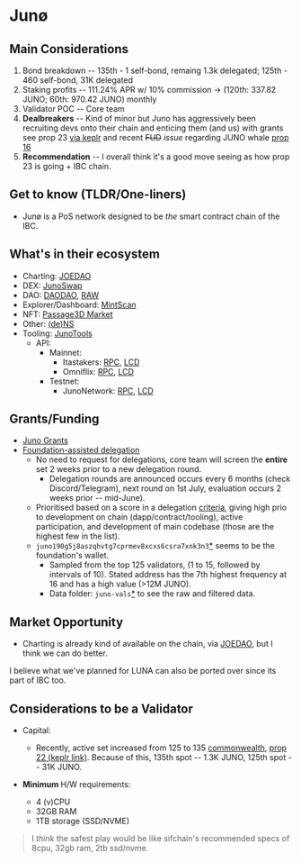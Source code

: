 # Junø

## Main Considerations

1. Bond breakdown -- 135th - 1 self-bond, remaing 1.3k delegated; 125th - 460 self-bond, 31K delegated
2. Staking profits -- 111.24% APR w/ 10% commission -> (120th: 337.82 JUNO; 60th: 970.42 JUNO) monthly
3. Validator POC -- Core team
4. **Dealbreakers** -- Kind of minor but Juno has aggressively been recruiting devs onto their chain and enticing them (and us) with grants see prop 23 [via keplr](https://wallet.keplr.app/#/juno/governance?detailId=23) and recent ~~FUD~~ *issue* regarding JUNO whale [prop 16](https://wallet.keplr.app/#/juno/governance?detailId=23)
5. **Recommendation** -- I overall think it's a good move seeing as how prop 23 is going + IBC chain.

## Get to know (TLDR/One-liners)

- Junø is a PoS network designed to be *the* smart contract chain of the IBC.

## What's in their ecosystem

- Charting: [JOEDAO](https://joedao.io/charts/JUNO/)
- DEX: [JunoSwap](https://junoswap.com/)
- DAO: [DAODAO](https://daodao.zone/), [RAW](https://www.rawdao.zone/)
- Explorer/Dashboard: [MintScan](https://www.mintscan.io/juno)
- NFT: [Passage3D Market](https://market.passage3d.com/)
- Other: [(de)NS](https://dens.sh/)
- Tooling: [JunoTools](https://juno.tools/)
  - API:
    - Mainnet:
      - Itastakers: [RPC](https://rpc-juno.itastakers.com/), [LCD](https://lcd-juno.itastakers.com/)
      - Omniflix: [RPC](https://rpc.juno.omniflix.co/), [LCD](https://api.juno.omniflix.co/)
    - Testnet:
      - JunoNetwork: [RPC](https://rpc.uni.junonetwork.io/), [LCD](https://api.uni.junonetwork.io/)

## Grants/Funding

- [Juno Grants](https://www.junonetwork.io/grants/)
- [Foundation-assisted delegation](https://docs.junonetwork.io/validators/official-delegations-handbook)
  - No need to request for delegations, core team will screen the **entire** set 2 weeks prior to a new delegation round. 
    - Delegation rounds are announced occurs every 6 months (check Discord/Telegram), next round on 1st July, evaluation occurs 2 weeks prior -- mid-June).
  - Prioritised based on a score in a delegation [criteria](https://docs.junonetwork.io/validators/official-delegations-handbook#official-delegation-criteria), giving high prio to development on chain (dapp/contract/tooling), active participation, and development of main codebase (those are the highest few in the list).
  - `juno190g5j8aszqhvtg7cprmev8xcxs6csra7xnk3n3`[*](https://www.mintscan.io/juno/account/juno190g5j8aszqhvtg7cprmev8xcxs6csra7xnk3n3) seems to be the foundation's wallet.
    - Sampled from the top 125 validators, (1 to 15, followed by intervals of 10). Stated address has the 7th highest frequency at 16 and has a high value (>12M JUNO).
    - Data folder: `juno-vals`[*](https://github.com/aidanaden/coinhall-research/tree/master/juno-vals) to see the raw and filtered data.

## Market Opportunity

- Charting is already kind of available on the chain, via [JOEDAO](https://joedao.io/charts/JUNO/), but I think we can do better.

I believe what we've planned for LUNA can also be ported over since its part of IBC too.

## Considerations to be a Validator

- Capital:
  - Recently, active set increased from 125 to 135 [commonwealth](https://commonwealth.im/juno/discussion/4713-increase-validator-set?comment=19836), [prop 22 (keplr link)](https://wallet.keplr.app/#/juno/governance?detailId=22). Because of this, 135th spot -- 1.3K JUNO, 125th spot -- 31K JUNO.

- **Minimum** H/W requirements:
  - 4 (v)CPU
  - 32GB RAM
  - 1TB storage (SSD/NVME)

> I *think* the safest play would be like sifchain's recommended specs of 8cpu, 32gb ram, 2tb ssd/nvme.
